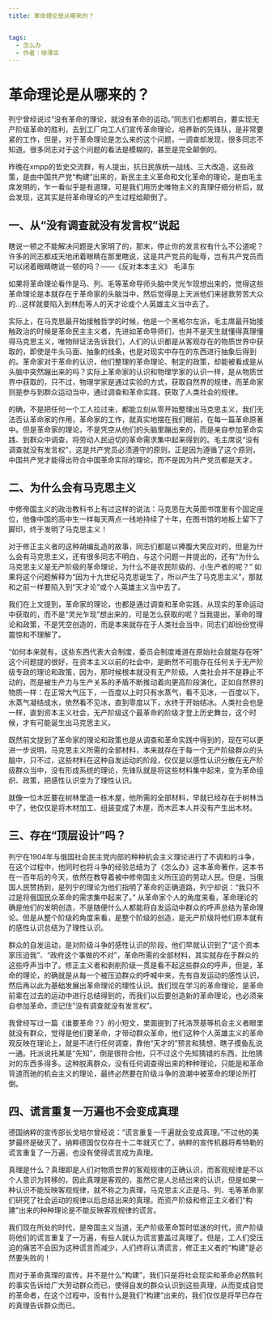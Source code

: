 ```yaml
---
title: 革命理论是从哪来的？


tags:
  - 怎么办
  - 作者：徐薄古
---
```


# 革命理论是从哪来的？



列宁曾经说过“没有革命的理论，就没有革命的运动。”同志们也都明白，要实现无产阶级革命的胜利，去到工厂向工人们宣传革命理论，培养新的先锋队，是非常要紧的工作，但是，对于革命理论是怎么来的这个问题，一调查却发现，很多同志不知道。很多同志对于这个问题的看法是模糊的，甚至是完全颠倒的。


昨晚在xmpp的哲史交流群，有人提出，抗日民族统一战线、三大改造，这些政策，是由中国共产党“构建”出来的，新民主主义革命和文化革命的理论，是由毛主席发明的，乍一看似乎是有道理，可是我们用历史唯物主义的真理仔细分析后，就会发现，这其实是将革命理论的产生过程给颠倒了。



## 一、从“没有调查就没有发言权”说起

瞎说一顿之不能解决问题是大家明了的，那末，停止你的发言权有什么不公道呢？许多的同志都成天地闭着眼睛在那里瞎说，这是共产党员的耻辱，岂有共产党员而可以闭着眼睛瞎说一顿的吗？——《反对本本主义》 毛泽东

如果将革命理论看作是马、列、毛等革命导师头脑中灵光乍现想出来的，觉得这些革命理论是本就存在于革命家的头脑当中，然后觉得是上天派他们来拯救劳苦大众的...这样就要陷入到林彪等人的天才论或个人英雄主义当中去了。


实际上，在马克思最开始接触哲学的时候，他是一个黑格尔左派，毛主席最开始接触政治的时候是革命民主主义者，先进如革命导师们，也并不是天生就懂得真理懂得马克思主义，唯物辩证法告诉我们，人们的认识都是从客观存在的物质世界中获取的，即使是牛头马面、抽象的线条，也是对现实中存在的东西进行抽象后得到的。革命家对于革命的认识，他们整理的革命理论、制定的政策，却能被看成是从头脑中突然蹦出来的吗？实际上革命家的认识和物理学家的认识一样，是从物质世界中获取的，只不过，物理学家是通过实验的方式，获取自然界的规律，而革命家则是参与到群众运动当中，通过调查和革命实践，获取了人类社会的规律。


的确，不是把任何一个工人拉过来，都能立刻从零开始整理出马克思主义，我们无法否认革命家的作用，革命家的工作，就真实地摆在我们眼前，在每一篇革命原著中。但是革命家的理论，不是凭空从他们的头脑里蹦出来的，而是亲自参加革命实践、到群众中调查，将劳动人民迫切的革命需求集中起来得到的。毛主席说“没有调查就没有发言权”，这是共产党员必须遵守的原则，正是因为遵循了这个原则，中国共产党才能得出符合中国革命实际的理论，而不是因为共产党员都是天才。



## 二、为什么会有马克思主义

中修帝国主义的政治教科书上有过这样的说法：马克思在大英图书馆里有个固定座位，他像中国的高中生一样每天两点一线地持续了十年，在图书馆的地板上留下了脚印，终于发明了马克思主义！


对于修正主义者的这种胡编乱造的故事，同志们都是以捧腹大笑应对的，但是为什么会有马克思主义，还有很多同志不明白，与这个问题一并提出的，还有“为什么马克思主义是无产阶级的革命理论，为什么不是农民阶级的、小生产者的呢？”
如果将这个问题解释为“因为十九世纪马克思诞生了，所以产生了马克思主义”，那就和之前一样要陷入到“天才论”或个人英雄主义当中去了。


我们在上文提到，革命家的理论，也都是通过调查和革命实践，从现实的革命运动中获取的，而不是“灵光乍现”想出来的，可是怎么获取的呢？当我提出，革命的理论和政策，不是凭空创造的，而是本来就存在于人类社会当中，同志们却纷纷觉得震惊和不理解了。


“如何本来就有，这些东西代表大会制度，委员会制度难道在原始社会就能存在呀”
这个问题提的很好，在资本主义以前的社会中，是断然不可能存在任何关于无产阶级专政的理论和政策，因为，那时候根本就没有无产阶级。人类社会并不是静止不动的，而是被生产力与生产关系的矛盾不断推动着向更高阶段演化，正如自然界的物质一样：在正常大气压下，一百度以上时只有水蒸气，看不见冰，一百度以下，水蒸气凝结成水，依然看不见冰，直到零度以下，水终于开始结冰。人类社会也是一样，直到资本主义社会，无产阶级这个最革命的阶级才登上历史舞台，这个时候，才有可能诞生出马克思主义。


既然前文提到了革命家的理论和政策也是从调查和革命实践中得到的，现在可以更进一步说明，马克思主义所需的全部材料，本来就存在于每一个无产阶级群众的头脑中，只不过，这些材料在这种自发运动的阶段，仅仅是以感性认识分散在无产阶级群众当中，没有形成系统的理论，先锋队就是将这些材料集中起来，变为革命组织、政策，把感性认识变为了理性认识。


就像一位木匠要在树林里造一栋木屋，他所需的全部材料，早就已经存在于树林当中了，他仅仅是将木材加工、组装变成了木屋，而木匠本人并没有产生出木材。



## 三、存在“顶层设计”吗？


列宁在1904年与俄国社会民主党内部的种种机会主义理论进行了不调和的斗争，在这个过程中，他同时也将斗争的经验总结为了《怎么办》这本革命著作，这本书在一百年后的今天，依然在教导着被中修帝国主义所压迫的劳动人民。但是，当俄国人民赞扬到，是列宁的理论为他们指明了革命的正确道路，列宁却说：“我只不过是将俄国民众革命的需求集中起来了。”
从革命家个人的角度来看，革命理论的确是他们的发明创造，不是随便什么人都能将自发运动中群众的呼声总结为革命理论。但是从整个阶级的角度来看，是整个阶级的创造，是无产阶级将他们原本就有的感性认识总结为了理性认识。


群众的自发运动，是对阶级斗争的感性认识的阶段，他们早就认识到了“这个资本家压迫我”、“政府这个事做的不对”，革命所需的全部材料，其实就存在于群众的这些呼声当中了。修正主义者和剥削阶级一贯是看不起这些群众的呼声，但是，革命的理论，的确就是从每一个被压迫群众的呼喊中来，先有自发运动的感性认识，然后再以此为基础发展出革命理论的理性认识。我们现在学习的革命理论，是革命前辈在过去的运动中进行总结得到的，而我们以后要创造新的革命理论，也必须亲自参加革命，须记住“没有调查就没有发言权”。


我曾经写过一篇《谁要革命？》的小短文，里面提到了托洛茨基等机会主义者眼里就没有群众，觉得是他们要革命，才带动群众革命，他们这种个人英雄主义的革命观反映在理论上，就是不进行任何调查，靠他“天才的”预言和猜想，瞎子摸鱼乱说一通。托派说托某是“先知”，倒是很符合他，只不过这个先知猜错的东西，比他猜对的东西多得多。这种脱离群众，没有任何调查得出来的种种理论，只能是和革命背道而驰的机会主义的理论，最终必然要在阶级斗争的浪潮中被革命的理论所打倒。



## 四、谎言重复一万遍也不会变成真理

德国纳粹的宣传部长戈培尔曾经说：“谎言重复一千遍就会变成真理。”不过他的美梦最终是破灭了，纳粹德国仅仅存在十二年就灭亡了，纳粹的宣传机器将希特勒的谎言重复了一万遍，也没有使得谎言成为真理。


真理是什么？真理即是人们对物质世界的客观规律的正确认识，而客观规律是不以个人意识为转移的，因此真理是客观的，虽然它是人总结出来的认识，但是如果一种认识不能反映客观规律，就不称之为真理，马克思主义正是马、列、毛等革命家们研究了社会运动的规律以后总结出来的真理。而资产阶级和修正主义者们“构建”出来的种种理论是不能反映客观规律的谎言。


我们现在所处的时代，是帝国主义当道，无产阶级革命暂时低迷的时代，资产阶级将他们的谎言重复了一万遍，有些人就认为谎言要盖过真理了。但是，工人们受压迫的痛苦不会因为这种谎言而减少，人们终将认清谎言，修正主义者的“构建”是必然要失败的！


而对于革命真理的宣传，并不是什么“构建”，我们只是将社会现实和革命必然胜利的事实告诉给广大劳动群众而已，使得自发的群众认识到这些真理，从而变成自觉的革命者，在这个过程中，没有什么是我们“构建”出来的，我们仅仅是将早已存在的真理告诉群众而已。


